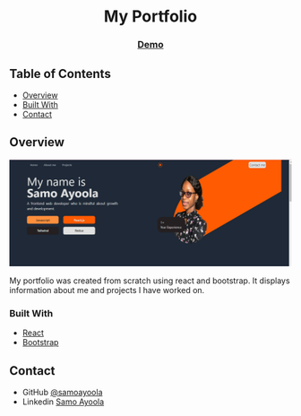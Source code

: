 <!-- Please update value in the {}  -->

<h1 align="center">My Portfolio</h1>

<div align="center">
  <h3>
    <a href="https://samoayoola.netlify.app/" target="_blank" >
      Demo
    </a>
  </h3>
</div>

<!-- TABLE OF CONTENTS -->

## Table of Contents

- [Overview](#overview)
- [Built With](#built-with)
- [Contact](#contact)


<!-- OVERVIEW -->

## Overview

![screenshot](https://github.com/ayoolasamo/portfolio1/blob/master/img.PNG)

My portfolio was created from scratch using react and bootstrap. It displays information about me and projects I have worked on.


### Built With

<!-- This section should list any major frameworks that you built your project using. Here are a few examples.-->

- [React](https://reactjs.org/)
- [Bootstrap](https://getbootstrap.com/)


## Contact
- GitHub [@samoayoola](https://{github.com/samoayoola})
- Linkedin [Samo Ayoola](https://www.linkedin.com/in/ayoolasamo/)

